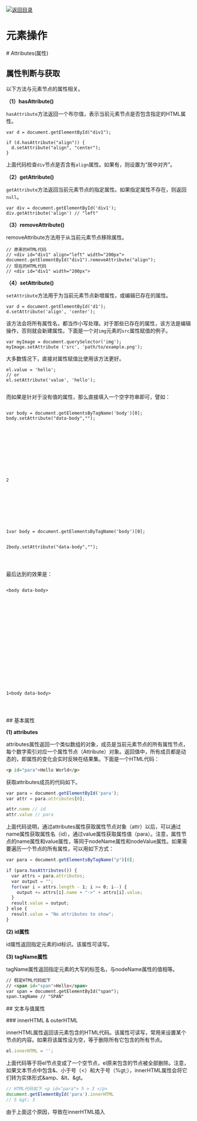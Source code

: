 [![返回目录](https://parg.co/U0y)](https://parg.co/UHU) 

# 元素操作

# Attributes(属性)
## 属性判断与获取


以下方法与元素节点的属性相关。

**（1）hasAttribute()**

`hasAttribute`方法返回一个布尔值，表示当前元素节点是否包含指定的HTML属性。

``` 
var d = document.getElementById("div1");

if (d.hasAttribute("align")) {
  d.setAttribute("align", "center");
}

```

上面代码检查`div`节点是否含有`align`属性。如果有，则设置为“居中对齐”。

**（2）getAttribute()**

`getAttribute`方法返回当前元素节点的指定属性。如果指定属性不存在，则返回`null`。

``` 
var div = document.getElementById('div1');
div.getAttribute('align') // "left"
```

**（3）removeAttribute()**

removeAttribute方法用于从当前元素节点移除属性。

``` 
// 原来的HTML代码
// <div id="div1" align="left" width="200px">
document.getElementById("div1").removeAttribute("align");
// 现在的HTML代码
// <div id="div1" width="200px">

```

**（4）setAttribute()**

`setAttribute`方法用于为当前元素节点新增属性，或编辑已存在的属性。

``` 
var d = document.getElementById('d1');
d.setAttribute('align', 'center');

```

该方法会将所有属性名，都当作小写处理。对于那些已存在的属性，该方法是编辑操作，否则就会新建属性。下面是一个对`img`元素的`src`属性赋值的例子。

``` 
var myImage = document.querySelector('img');
myImage.setAttribute ('src', 'path/to/example.png');

```

大多数情况下，直接对属性赋值比使用该方法更好。

``` 
el.value = 'hello';
// or
el.setAttribute('value', 'hello');


```
而如果是针对于没有值的属性，那么直接填入一个空字符串即可，譬如：
```

var body = document.getElementsByTagName('body')[0];
body.setAttribute("data-body","");











2



 





1var body = document.getElementsByTagName('body')[0];


2body.setAttribute("data-body","");




```
最后达到的效果是：
```

<body data-body>













 





1<body data-body>




```


## 基本属性

**(1) attributes**

attributes属性返回一个类似数组的对象，成员是当前元素节点的所有属性节点，每个数字索引对应一个属性节点（Attribute）对象。返回值中，所有成员都是动态的，即属性的变化会实时反映在结果集。下面是一个HTML代码：

``` html
<p id="para">Hello World</p>
```

获取attributes成员的代码如下。

``` javascript
var para = document.getElementById('para');
var attr = para.attributes[0];

attr.name // id
attr.value // para
```

上面代码说明，通过attributes属性获取属性节点对象（attr）以后，可以通过name属性获取属性名（id），通过value属性获取属性值（para）。注意，属性节点的name属性和value属性，等同于nodeName属性和nodeValue属性。如果需要遍历一个节点的所有属性，可以用如下方式：

``` javascript
var para = document.getElementsByTagName("p")[0];

if (para.hasAttributes()) {
  var attrs = para.attributes;
  var output = "";
  for(var i = attrs.length - 1; i >= 0; i--) {
    output += attrs[i].name + "->" + attrs[i].value;
  }
  result.value = output;
} else {
  result.value = "No attributes to show";
}

```

**(2) id属性**

id属性返回指定元素的id标识。该属性可读写。

**(3) tagName属性**

tagName属性返回指定元素的大写的标签名，与nodeName属性的值相等。

``` html
// 假定HTML代码如下
// <span id="span">Hello</span>
var span = document.getElementById("span");
span.tagName // "SPAN"
```

## 文本与值属性

### innerHTML & outerHTML

innerHTML属性返回该元素包含的HTML代码。该属性可读写，常用来设置某个节点的内容。如果将该属性设为空，等于删除所有它包含的所有节点。

``` javascript
el.innerHTML = '';
```

上面代码等于将el节点变成了一个空节点，el原来包含的节点被全部删除。注意，如果文本节点中包含&、小于号（<）和大于号（%gt;），innerHTML属性会将它们转为实体形式&amp、&lt、&gt。

``` javascript
// HTML代码如下 <p id="para"> 5 > 3 </p>
document.getElementById('para').innerHTML
// 5 &gt; 3
```

由于上面这个原因，导致在innerHTML插入<script>标签，不会被执行。

``` javascript
var name = "<script>alert('haha')</script>";
el.innerHTML = name;
```

上面代码将脚本插入内容，脚本并不会执行。但是，innerHTML还是有安全风险的。

``` javascript
var name = "<img src=x onerror=alert(1)>";
el.innerHTML = name;
```


上面代码中，alert方法是会执行的。因此为了安全考虑，如果插入的是文本，最好用textContent属性代替innerHTML。并且在不同的浏览器，特别是IE浏览器中表现差异很大。在IE中,innerHTML对于COL, COLGROUP, FRAMESET, HEAD, HTML, STYLE, TABLE, TBODY, TFOOT, THEAD, TITLE, TR是只读的。在IE中, innerHTML 对于所有的表格相关标签都是只读的(除了TD标签)。
另外，`innerHTML` 不能被追加。通常情况下, 我们可以通过innerHTML追加内容(elem.innerHTML += "NEW TEXT"), 例如:
```
chatDiv.innerHTML += "<div>Hi <img src='smile.gif'/> !</div>"        
chatDiv.innerHTML += "How you doing?"
```
但是实际他是这样工作的:
1. 原来的内容被去除
2. 新的值通过innerHTML解析替换.
内容不能被追加, 他是重新构建的. 因此, 所有的图片和其他资源在+=之后, 将会被重载. 比如上面的例子的smile.gif文件。
## 样式属性

className属性用来读取和设置当前元素的class属性。它的值是一个字符串，每个class之间用空格分割。

classList属性则返回一个类似数组的对象，当前元素节点的每个class就是这个对象的一个成员。

``` 
<div class="one two three" id="myDiv"></div>
```

上面这个div元素的节点对象的className属性和classList属性，分别如下。

``` 
document.getElementById('myDiv').className
// "one two three"

document.getElementById('myDiv').classList
// {
//   0: "one"
//   1: "two"
//   2: "three"
//   length: 3
// }

```

从上面代码可以看出，className属性返回一个空格分隔的字符串，而classList属性指向一个类似数组的对象，该对象的length属性（只读）返回当前元素的class数量。

classList对象有下列方法。

- add()：增加一个class。
- remove()：移除一个class。
- contains()：检查当前元素是否包含某个class。
- toggle()：将某个class移入或移出当前元素。
- item()：返回指定索引位置的class。
- toString()：将class的列表转为字符串。

``` 
myDiv.classList.add('myCssClass');
myDiv.classList.add('foo', 'bar');
myDiv.classList.remove('myCssClass');
myDiv.classList.toggle('myCssClass'); // 如果myCssClass不存在就加入，否则移除
myDiv.classList.contains('myCssClass'); // 返回 true 或者 false
myDiv.classList.item(0); // 返回第一个Class
myDiv.classList.toString();

```

下面比较一下，className和classList在添加和删除某个类时的写法。

``` 
// 添加class
document.getElementById('foo').className += 'bold';
document.getElementById('foo').classList.add('bold');

// 删除class
document.getElementById('foo').classList.remove('bold');
document.getElementById('foo').className =
document.getElementById('foo').className.replace(/^bold$/, '');
```

toggle方法可以接受一个布尔值，作为第二个参数。如果为true，则添加该属性；如果为false，则去除该属性。

``` 
el.classList.toggleClass("abc", someBool);

// 等同于

if (someBool){
  el.classList.add("abc");
} else {
  el.classList.remove("abc");
}

```


```
document.getElementById("myH1").style.color = "red";

```

## 尺寸属性

以下属性与元素节点的可见区域的坐标相关。

**（1）clientHeight**

clientHeight属性返回元素节点的可见高度，包括padding、但不包括水平滚动条、边框和margin的高度，单位为像素。该属性可以计算得到，等于元素的CSS高度，加上CSS的padding高度，减去水平滚动条的高度（如果存在水平滚动条）。

如果一个元素是可以滚动的，则clientHeight只计算它的可见部分的高度。

**（2）clientLeft**

clientLeft属性等于元素节点左边框（border）的宽度，单位为像素，包括垂直滚动条的宽度，不包括左侧的margin和padding。但是，除非排版方向是从右到左，且发生元素宽度溢出，否则是不可能存在左侧滚动条。如果该元素的显示设为`display: inline`，clientLeft一律为0，不管是否存在左边框。

**（3）clientTop**

clientTop属性等于网页元素顶部边框的宽度，不包括顶部的margin和padding。

**（4）clientWidth**

clientWidth属性等于网页元素的可见宽度，即包括padding、但不包括垂直滚动条（如果有的话）、边框和margin的宽度，单位为像素。

如果一个元素是可以滚动的，则clientWidth只计算它的可见部分的宽度。

## 位移与状态属性

以下属性与元素节点占据的总区域的坐标相关。

**（1）scrollHeight**

scrollHeight属性返回指定元素的总高度，包括由于溢出而无法展示在网页的不可见部分。如果一个元素是可以滚动的，则scrollHeight包括整个元素的高度，不管是否存在垂直滚动条。scrollHeight属性包括padding，但不包括border和margin。该属性为只读属性。

如果不存在垂直滚动条，scrollHeight属性与clientHeight属性是相等的。如果存在滚动条，scrollHeight属性总是大于clientHeight属性。当滚动条滚动到内容底部时，下面的表达式为true。

``` 
element.scrollHeight - element.scrollTop === element.clientHeight

```

如果滚动条没有滚动到内容底部，上面的表达式为false。这个特性结合`onscroll`事件，可以判断用户是否滚动到了指定元素的底部，比如是否滚动到了《使用须知》区块的底部。

``` 
var rules = document.getElementById("rules");
rules.onscroll = checking;

function checking(){
  if (this.scrollHeight - this.scrollTop === this.clientHeight) {
    console.log('谢谢阅读');
  } else {
    console.log('您还未读完');
  }
}

```

**（2）scrollWidth**

scrollWidth属性返回元素的总宽度，包括由于溢出容器而无法显示在网页上的那部分宽度，不管是否存在水平滚动条。该属性是只读属性。

**（3）scrollLeft**

scrollLeft属性设置或返回水平滚动条向右侧滚动的像素数量。它的值等于元素的最左边与其可见的最左侧之间的距离。对于那些没有滚动条或不需要滚动的元素，该属性等于0。该属性是可读写属性，设置该属性的值，会导致浏览器将指定元素自动滚动到相应的位置。

**（4）scrollTop**

scrollTop属性设置或返回垂直滚动条向下滚动的像素数量。它的值等于元素的顶部与其可见的最高位置之间的距离。对于那些没有滚动条或不需要滚动的元素，该属性等于0。该属性是可读写属性，设置该属性的值，会导致浏览器将指定元素自动滚动到相应位置。

``` 
document.querySelector('div').scrollTop = 150;

```

上面代码将div元素向下滚动150像素。

# Operation(元素操作)

## 创建与插入

创建一个新的DOM节点主要依赖于一下几个方法：

``` javascript
createDocumentFragment() //创建一个DOM片段
createElement() //创建一个具体的元素
createTextNode() //创建一个文本节点
```

对于如下这个HTML片段：

``` html
<ul id="myList">
<li>项目一</li>
<li>项目二</li>
<li>项目三</li>
</ul>
```

首先需要依靠`document.createElement() `方法来创建元素，接受一个参数，即要创建元素的标签名，返回创建的元素节点。

``` javascript
var div = document.createElement("div"); //创建一个div元素
div.id = "myDiv"; //设置div的id
div.className = "box"; //设置div的class
```

在创建元素后，还需要把元素添加到文档树中，主要依靠appendChild方法：

``` javascript
var ul = document.getElementById("myList"); //获得ul
var li = document.createElement("li"); //创建li
li.innerHTML = "项目四"; //向li内添加文本
ul.appendChild(li); //把li 添加到ul子节点的末尾
```

添加之后变成了：

``` 
<ul id="myList">
<li>项目一</li>
<li>项目二</li>
<li>项目三</li>
<li>项目四</li>
</ul>
```

appendChild() 方法还可以添加已经存在的元素，会将元素从原来的位置移到新的位置

``` 
var ul = document.getElementById("myList"); //获得ul
ul.appendChild(ul.firstChild); //把ul的第一个元素节点移到ul子节点的末尾
```

运行后(IE)：

``` 
<ul id="myList">
<li>项目二</li>
<li>项目三</li>
<li>项目一</li>
</ul>
```

insertBefore() 方法 ，如果不是在末尾插入节点，而是想放在特定的位置上，用这个方法，该方法接受2个参数，第一个是要插入的节点，第二个是参照节点，返回要添加的元素节点

``` 
var ul = document.getElementById("myList"); //获得ul
var li = document.createElement("li"); //创建li
li.innerHTML= "项目四"; //向li内添加文本
ul.insertBefore(li,ul.firstChild); //把li添加到ul的第一个子节点前
```

添加后:

``` 
<ul id="myList">
<li>项目四</li>
<li>项目一</li>
<li>项目二</li>
<li>项目三</li>
</ul>
```



``` javascript
var ul = document.getElementById("myList"); //获得ul
var li = document.createElement("li"); //创建li
li.innerHTML= "项目四"; //向li内添加文本
ul.insertBefore(li,ul.lastChild); //把li添加到ul的子节点末尾
```

添加后:

``` html
<ul id="myList">
<li>项目一</li>
<li>项目二</li>
<li>项目三</li>
<li>项目四</li>
</ul>
```



``` html
<script>
var ul = document.getElementById("myList"); //获得ul
var li = document.createElement("li"); //创建li
li.innerHTML= "项目四"; //向li内添加文本
var lis = ul.getElementsByTagName("li") //获取ul中所有li的集合
ul.insertBefore(li,lis[1]); 　　　　//把li添加到ul中的第二个li节点前
</script>
```



添加后:

``` 
<ul id="myList">
<li>项目一</li>
<li>项目四</li>
<li>项目二</li>
<li>项目三</li>
</ul>
```

## 移除与替换

移除元素节点

``` 
removeChild() 方法 ，用于移除节点，接受一个参数，即要移除的节点，返回被移除的节点，注意被移除的节点仍然在文档中，不过文档中已没有其位置了
var ul = document.getElementById("myList"); //获得ul
var fromFirstChild = ul.removeChild(ul.firstChild); //移除ul第一个子节点
var ul = document.getElementById("myList"); //获得ul
var lis = ul.getElementsByTagName("li") //获取ul中所有li的集合
ul.removeChild(lis[0]); 　　　　　　//移除第一个li，与上面不同，要考虑浏览器之间的差异
```

替换元素节点

``` 
replaceChild() 方法 ，用于替换节点，接受两个参数，第一参数是要插入的节点，第二个是要替换的节点，返回被替换的节点
var ul = document.getElementById("myList"); //获得ul
var fromFirstChild = ul.replaceChild(ul.firstChild); //替换ul第一个子节点
var ul = document.getElementById("myList"); //获得ul;
var li = document.createElement("li"); //创建li
li.innerHTML= "项目四"; //向li内添加文本
var lis = ul.getElementsByTagName("li") //获取ul中所有li的集合
var returnNode = ul.replaceChild(li,lis[1]); //用创建的li替换原来的第二个li
```

复制节点

``` 
cloneNode() 方法，用于复制节点， 接受一个布尔值参数， true 表示深复制（复制节点及其所有子节点）， false 表示浅复制（复制节点本身，不复制子节点）
var ul = document.getElementById("myList"); //获得ul
var deepList = ul.cloneNode(true); //深复制
var shallowList = ul.cloneNode(false); //浅复制
```



# Document


